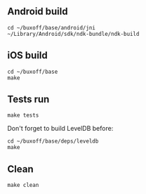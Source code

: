 ## Android build
```
cd ~/buxoff/base/android/jni
~/Library/Android/sdk/ndk-bundle/ndk-build
```

## iOS build
```
cd ~/buxoff/base
make
```

## Tests run
```
make tests
```

Don't forget to build LevelDB before:
```
cd ~/buxoff/base/deps/leveldb
make
```

## Clean
```
make clean
```
